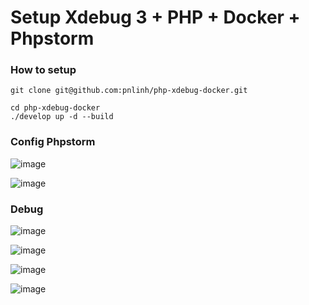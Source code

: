 # Setup Xdebug 3 + PHP + Docker + Phpstorm

### How to setup

```shell
git clone git@github.com:pnlinh/php-xdebug-docker.git

cd php-xdebug-docker
./develop up -d --build
```

### Config Phpstorm

![image](https://user-images.githubusercontent.com/26193890/160521733-6a7e6d7e-5124-44bd-a8d7-0e0c27e601e6.png)

![image](https://user-images.githubusercontent.com/26193890/160521750-d62b2b11-2e64-449d-a69b-22fc7de730de.png)

### Debug

![image](https://user-images.githubusercontent.com/26193890/160522205-da532e70-b822-42c0-b081-4f5896138025.png)

![image](https://user-images.githubusercontent.com/26193890/160522094-d664fa3b-3cd4-4793-90c8-03a2318b7e52.png)

![image](https://user-images.githubusercontent.com/26193890/160522263-0a2b4ab3-2872-4944-9e97-eb41a7c3ce37.png)

![image](https://user-images.githubusercontent.com/26193890/160522033-0764debc-7a27-4401-adc2-5aa89a73699f.png)
